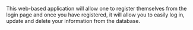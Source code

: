 This web-based application will allow one to register themselves from the login page and once you have registered, it will allow you to easily log in, update and delete your information from the database.
